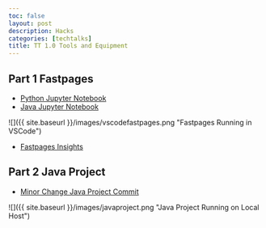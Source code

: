 ```yaml
---
toc: false
layout: post
description: Hacks
categories: [techtalks]
title: TT 1.0 Tools and Equipment
---
```


## Part 1 Fastpages

- [Python Jupyter Notebook ](https://iriisyang.github.io/Iris-Yang/fastpages/jupyter/2022/08/21/PythonJupyterNotebook.html)
- [Java Jupyter Notebook](https://iriisyang.github.io/Iris-Yang/fastpages/jupyter/2022/08/21/JavaJupyterNotebook.html)

![]({{ site.baseurl }}/images/vscodefastpages.png "Fastpages Running in VSCode")

- [Fastpages Insights](https://github.com/iriisyang/Iris-Yang/graphs/commit-activity)

## Part 2 Java Project

- [Minor Change Java Project Commit](https://github.com/iriisyang/java-project/commit/9160f82c19e040ba287b791a1371fc0a80fd5490)

![]({{ site.baseurl }}/images/javaproject.png "Java Project Running on Local Host")
